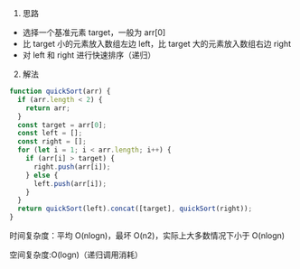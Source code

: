 1. 思路

- 选择一个基准元素 target，一般为 arr[0]
- 比 target 小的元素放入数组左边 left，比 target 大的元素放入数组右边 right
- 对 left 和 right 进行快速排序（递归）

2. 解法

```js
function quickSort(arr) {
  if (arr.length < 2) {
    return arr;
  }
  const target = arr[0];
  const left = [];
  const right = [];
  for (let i = 1; i < arr.length; i++) {
    if (arr[i] > target) {
      right.push(arr[i]);
    } else {
      left.push(arr[i]);
    }
  }
  return quickSort(left).concat([target], quickSort(right));
}
```

时间复杂度：平均 O(nlogn)，最坏 O(n2)，实际上大多数情况下小于 O(nlogn)

空间复杂度:O(logn)（递归调用消耗）
